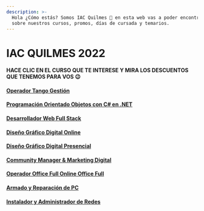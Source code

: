 ```yaml
---
description: >-
  Hola ¿Cómo estás? Somos IAC Quilmes 👋 en esta web vas a poder encontrar info
  sobre nuestros cursos, promos, días de cursada y temarios.
---
```


# IAC QUILMES 2022

#### HACE CLIC EN EL CURSO QUE TE INTERESE Y MIRA LOS DESCUENTOS QUE TENEMOS PARA VOS 😉

#### [Operador Tango Gestión](op.-sistema-tango-gestion/)

#### [Programación Orientado Objetos con C# en .NET](progobjetos.md)

#### [Desarrollador Web Full Stack](deswebfullstack.md)

#### [Diseño Gráfico Digital Online](disenografico.md)

#### [Diseño Gráfico Digital Presencial](diseno-grafico-presencial.md)

#### [Community Manager & Marketing Digital](communityandmarketing.md)

#### [Operador Office Full Online Office Full](officefull.md)

#### [Armado y Reparación de PC](reppc/)

#### [Instalador y Administrador de Redes](redesonline.md)
